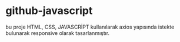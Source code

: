 # github-javascript
 bu proje HTML, CSS, JAVASCRİPT kullanılarak axios yapısında istekte bulunarak responsive olarak tasarlanmıştır.
